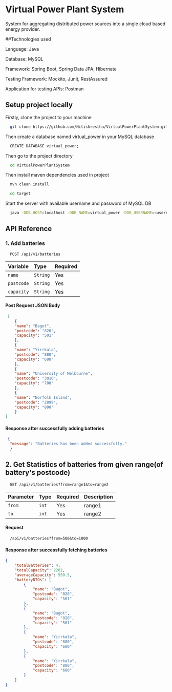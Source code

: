 
# Virtual Power Plant System

System for aggregating distributed power sources into
a single cloud based energy provider.

##Technologies used

Language: Java

Database: MySQL

Framework: Spring Boot, Spring Data JPA, Hibernate

Testing Framework: Mockito, Junit, RestAssured

Application for testing APIs: Postman

## Setup project locally

Firstly, clone the project to your machine

```bash
  git clone https://github.com/Nitishrestha/VirtualPowerPlantSystem.git
```
Then create a database named virtual_power in your MySQL database

```bash
  CREATE DATABASE virtual_power;
```

Then go to the project directory

```bash
  cd VirtualPowerPlantSystem
```
Then install maven dependencies used in project

```bash
  mvn clean install
```

```bash
  cd target
```

Start the server with available username and password of MySQL DB

```bash
  java -DDB_HOST=localhost -DDB_NAME=virtual_power -DDB_USERNAME=<username> -DDB_PASSWORD=<password> -DDB_PORT=3306 -jar VirtualPowerPlantSystem-0.0.1-SNAPSHOT.war
```

## API Reference

### 1. Add batteries
```http
  POST /api/v1/batteries
```


| Variable | Type     | Required                |
| :-------- | :------- | :------------------------- |
| `name` | `String` |    Yes |
| `postcode` | `String` |  Yes|
| `capacity` | `String` |  Yes|

#### Post Request JSON Body
```json
 [
    {
    "name": "Bagot",
    "postcode": "820",
    "capacity": "501"
    },
    {
    "name": "Yirrkala",
    "postcode": "880",
    "capacity": "600"
    },
    {
    "name": "University of Melbourne",
    "postcode": "3010",
    "capacity": "700"
    },
    {
    "name": "Norfolk Island",
    "postcode": "2899",
    "capacity": "800"
    }
]

  ```
#### Response after successfully adding batteries
  ```json
   {
    "message": "Batteries has been added successfully."
    }
 ```

 ## 2. Get Statistics of batteries from given range(of battery's postcode)

```http
  GET /api/v1/batteries?from=range1&to=range2
```

| Parameter | Type     | Required | Description|
| :-------- | :------- | :---------- |:---------|
| `from`      | `int` |  Yes|  range1|
| `to`      | `int` | Yes | range2|

#### Request

```http
  /api/v1/batteries?from=500&to=1000
```

#### Response after successfully fetching batteries
```json
{
    "totalBatteries": 4,
    "totalCapacity": 2202,
    "averageCapacity": 550.5,
    "batteryDTOs": [
        {
            "name": "Bagot",
            "postcode": "820",
            "capacity": "501"
        },
        {
            "name": "Bagot",
            "postcode": "820",
            "capacity": "501"
        },
        {
            "name": "Yirrkala",
            "postcode": "880",
            "capacity": "600"
        },
        {
            "name": "Yirrkala",
            "postcode": "880",
            "capacity": "600"
        }
    ]
}